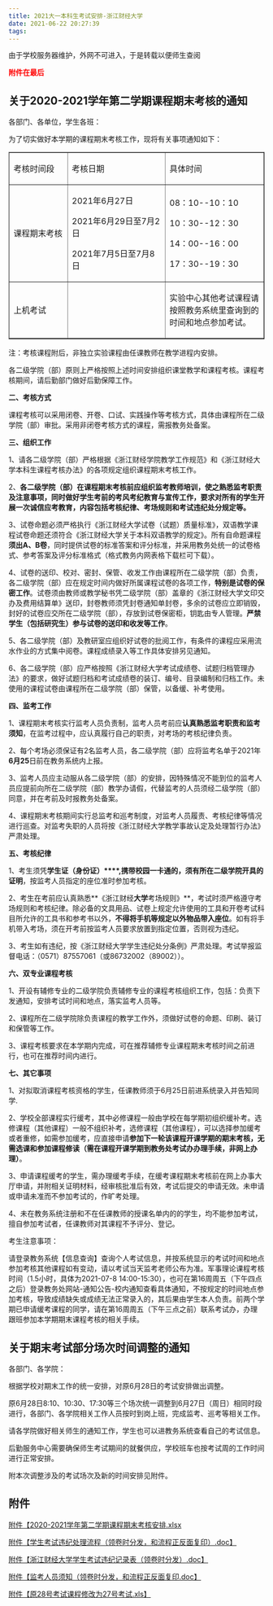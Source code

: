 ```yaml
---
title: 2021大一本科生考试安排-浙江财经大学
date: 2021-06-22 20:27:39
tags: 
---
```


由于学校服务器维护，外网不可进入，于是转载以便师生查阅


<!--more-->

<p style='color:red'><b>附件在最后</b></p>

## 关于2020-2021学年第二学期课程期末考核的通知



各部门、各单位，学生各班：

为了切实做好本学期的课程期末考核工作，现将有关事项通知如下：



<table border="1" cellspacing="0">
 <tbody>
  <tr class="firstRow">
   <td width="135" valign="top"><p>考核时间段</p></td>
   <td width="236" valign="top"><p>考核日期</p></td>
   <td width="236" valign="top"><p>具体时间</p></td>
  </tr>
  <tr>
   <td width="135" valign="center"><p>课程期末考核</p></td>
   <td width="236" valign="center"><p>2021年6月27日</p><p>2021年6月29日至7月2日</p><p>2021年7月5日至7月8日</p></td>
   <td width="236" valign="center"><p>08：10--10：10</p><p>10：30--12：30</p><p>14：00--16：00</p><p>17：30--19：30</p></td>
  </tr>
  <tr>
   <td width="135" valign="center"><p>上机考试</p></td>
   <td width="236" valign="center"><br></td>
   <td width="236" valign="center"><p>实验中心其他考试课程请按照教务系统里查询到的时间和地点参加考试。</p></td>
  </tr>
 </tbody>
</table>

注：考核课程附后，非独立实验课程由任课教师在教学进程内安排。

各二级学院（部）原则上严格按照上述时间安排组织课堂教学和课程考核。课程考核期间，请后勤部门做好后勤保障工作。

**二、考核方式**

课程考核可以采用闭卷、开卷、口试、实践操作等考核方式，具体由课程所在二级学院（部）审批。采用非闭卷考核方式的课程，需报教务处备案。

**三、组织工作**

1、请各二级学院（部）严格根据《浙江财经学院教学工作规范》和《浙江财经大学本科生课程考核办法》的各项规定组织课程期末考核工作。

2、**各二级学院（部）在课程期末考核前应组织监考教师培训，使之熟悉监考职责及注意事项，同时做好学生考前的考风考纪教育与宣传工作，要求对所有的学生开展一次诚信应考教育，内容包括考核纪律、考场规则和考试违纪处分规定等。**

3、试卷命题必须严格执行《浙江财经大学试卷（试题）质量标准》，双语教学课程试卷命题还须符合《浙江财经大学关于本科双语教学的规定》。所有自命题课程**须出A、B卷**，同时提供试卷的标准答案和评分标准，并采用教务处统一的试卷格式、参考答案及评分标准格式（格式教务内网表格下载栏可下载）。

4、试卷的送印、校对、密封、保管、收发工作由课程所在二级学院（部）负责，各二级学院（部）应在规定时间内做好所属课程试卷的各项工作，**特别是试卷的保密工作**。试卷须由教师或教学秘书凭二级学院（部）盖章的《浙江财经大学文印交办及费用结算单》送印，封卷教师须凭封卷通知单封卷，多余的试卷应立即销毁，封好的试卷应交所在二级学院（部），存放到试卷保密柜，钥匙由专人管理。**严禁学生（包括研究生）参与试卷的送印和收发等工作**。

5、各二级学院（部）及教研室应组织好试卷的批阅工作，有条件的课程应采用流水作业的方式集中阅卷。课程成绩录入等工作具体安排另见通知。

6、各二级学院（部）应严格按照《浙江财经大学考试成绩卷、试题归档管理办法》的要求，做好试题归档和考试成绩卷的装订、编号、目录编制和归档工作。未使用的课程试卷由课程所在二级学院（部）保管，以备缓、补考使用。

**四、监考工作**

1、课程期末考核实行监考人员负责制，监考人员考前应**认真熟悉监考职责和监考须知**，在监考过程中，应认真履行自己的职责，对考场的考核纪律负责。

2、每个考场必须保证有2名监考人员，各二级学院（部）应将监考名单于2021年**6****月****25**日前在教务系统内上报。

3、监考人员应主动服从各二级学院（部）的安排，因特殊情况不能到位的监考人员应提前向所在二级学院（部）教学办请假，代替监考的人员须经二级学院（部）同意，并在考前及时报教务处备案。

4、课程期末考核期间实行总监考和巡考制度，对监考人员履责、考核纪律等情况进行巡查。对监考失职的人员将按《浙江财经大学教学事故认定及处理暂行办法》严肃处理。

**五、考核纪律**

1、考生须凭**学生证（****身份证****）****,携带校园一卡通的，须有所在二级学院开具的证明**，按监考人员指定的座位准时参加考核。

2、考生在考前应认真熟悉**《浙江财经****大学****考场规则》**，考试时须严格遵守考场规则和考核纪律。除必备的文具用品、试卷上规定允许使用的工具和开卷考试科目所允许的工具书和参考书以外，**不得将手机等规定以外物品带入座位**。如有将手机带入考场，须在开考前按监考人员要求放置到指定位置，否则视为违纪。

3、考生如有违纪，按《浙江财经大学学生违纪处分条例》严肃处理。考试举报监督电话：（0571）87557061（或86732002（89002））。

**六、双专业课程考核**

1、开设有辅修专业的二级学院负责辅修专业的课程考核组织工作，包括：负责下发通知，安排考试时间和地点，落实监考人员等。

2、课程所在二级学院除负责课程的教学工作外，须做好试卷的命题、印刷、装订和保管等工作。

3、课程考核要求在本学期内完成，可在推荐辅修专业课程期末考核时间之前进行，也可在推荐时间内进行。

**七、其它事项**

1、对拟取消课程考核资格的学生，任课教师须于6月25日前进系统录入并告知同学.

2、学校全部课程实行缓考，其中必修课程一般由学校在每学期初组织缓补考。选修课程（其他课程）一般不组织补考，选修课程（其他课程），可以选择参加缓考或者重修，如需参加缓考，应直接申请**参加下一轮该课程开课学期的期末考核，无需选课和参加课程修读（需在课程开课学期到教务处考试办办理手续，非网上办理）**。

3、申请课程缓考的学生，需办理缓考手续，在缓考课程期末考核前在网上办事大厅申请，并附相关证明材料，经审核批准后有效，考试后提交的申请无效。未申请或申请未准而不参加考试的，作旷考处理。

4、未在教务系统注册和不在任课教师的授课名单内的的学生，均不能参加考试，擅自参加考试者，任课教师对其课程不予评分、登记。

考生注意事项：

请登录教务系统【信息查询】查询个人考试信息，并按系统显示的考试时间和地点参加考核其他课程如有变动，请以考试当天监考老师公布为准。军事理论课程考核时间（1.5小时，具体为2021-07-8 14:00-15:30），也可在第16周周五（下午四点之后）登录教务处网站-通知公告-校内通知查看具体通知，不按规定的时间地点参加考核，导致成绩缺失或成绩无法正常录入的，其后果由学生本人负责。前两个学期已申请缓考课程的同学，请在第16周周五（下午三点之前）联系考试办，办理跟班参加本学期期末课程考核的相关手续。

## 关于期末考试部分场次时间调整的通知

各部门、各学院：

根据学校对期末工作的统一安排，对原6月28日的考试安排做出调整。

原6月28日8:10、10:30、17:30等三个场次统一调整到6月27日（周日）相同时段进行，各部门、各学院相关工作人员按时到岗上班，完成监考、巡考等相关工作。

请各学院做好相关师生的通知工作，学生也可以进教务系统查看自己的考试信息。

后勤服务中心需要确保师生考试期间的就餐供应，学校班车也按考试周的工作时间进行正常安排。

附本次调整涉及的考试场次及新的时间安排见附件。

## 附件

<a href="/res/2021/06/22/2020-2021学年第二学期课程期末考核安排.xlsx">附件【2020-2021学年第二学期课程期末考核安排.xlsx</a>
<br />

<a href="/res/2021/06/22/监考人员须知（领卷时分发，和流程正反面复印.doc">附件【学生考试违纪处理流程（领卷时分发，和流程正反面复印）.doc】</a>
<br />

<a href=/res/2021/06/22/学生考试违纪处理流程（领卷时分发，和流程正反面复印）.doc>附件【浙江财经大学学生考试违纪记录表（领卷时分发）.doc】</a>
<br />

<a href=/res/2021/06/22/监考人员须知（领卷时分发，和流程正反面复印.doc>附件【监考人员须知（领卷时分发，和流程正反面复印.doc】</a>
<br />

<a href=/res/2021/06/22/原28号考试课程修改为27号考试.xls>附件【原28号考试课程修改为27号考试.xls】</a>